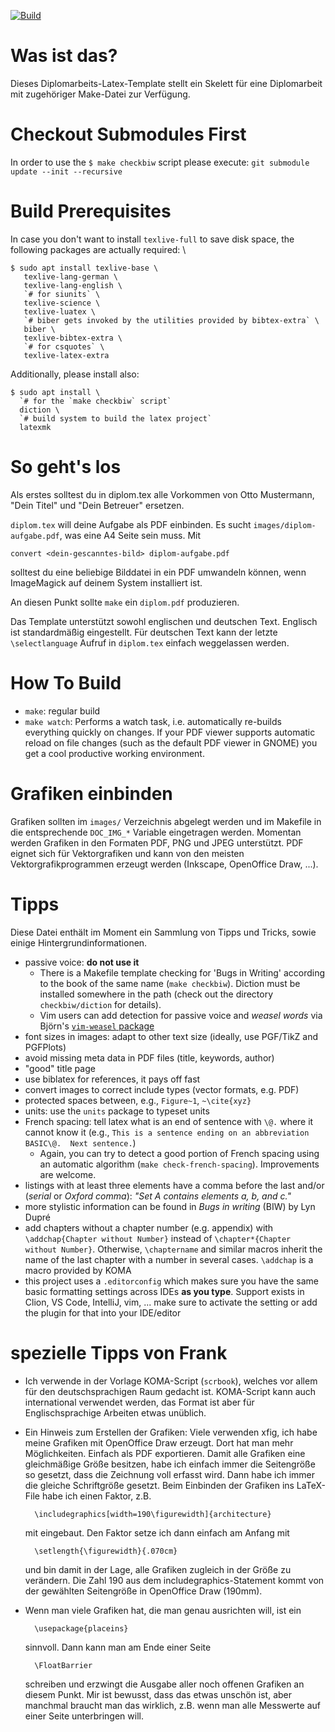[![Build](https://github.com/TUD-OS/latex-template/actions/workflows/build.yml/badge.svg)](https://github.com/TUD-OS/latex-template/actions/workflows/build.yml)

Was ist das?
============

Dieses Diplomarbeits-Latex-Template stellt ein Skelett für eine
Diplomarbeit mit zugehöriger Make-Datei zur Verfügung.

Checkout Submodules First
===================
In order to use the `$ make checkbiw` script please execute: `git submodule update --init --recursive`

Build Prerequisites
===================
In case you don't want to install `texlive-full` to save disk space, the following packages are
actually required: \
```shell
$ sudo apt install texlive-base \
   texlive-lang-german \
   texlive-lang-english \
   `# for siunits` \
   texlive-science \
   texlive-luatex \
   `# biber gets invoked by the utilities provided by bibtex-extra` \
   biber \
   texlive-bibtex-extra \
   `# for csquotes` \
   texlive-latex-extra
```

Additionally, please install also:
```shell
$ sudo apt install \
  `# for the `make checkbiw` script`
  diction \
  `# build system to build the latex project`
  latexmk
```

So geht's los
==============

Als erstes solltest du in diplom.tex alle Vorkommen von Otto
Mustermann, "Dein Titel" und "Dein Betreuer" ersetzen.

`diplom.tex` will deine Aufgabe als PDF einbinden. Es sucht
`images/diplom-aufgabe.pdf`, was eine A4 Seite sein muss. Mit

    convert <dein-gescanntes-bild> diplom-aufgabe.pdf

solltest du eine beliebige Bilddatei in ein PDF umwandeln können, wenn
ImageMagick auf deinem System installiert ist.

An diesen Punkt sollte `make` ein `diplom.pdf` produzieren.

Das Template unterstützt sowohl englischen und deutschen Text. Englisch ist
standardmäßig eingestellt. Für deutschen Text kann der letzte `\selectlanguage`
Aufruf in `diplom.tex` einfach weggelassen werden.

How To Build
============
- `make`: regular build
- `make watch`: Performs a watch task, i.e. automatically re-builds everything quickly on changes.
   If your PDF viewer supports automatic reload on file changes (such as the default PDF viewer in GNOME)
   you get a cool productive working environment.

Grafiken einbinden
==================

Grafiken sollten im `images/` Verzeichnis abgelegt werden und im
Makefile in die entsprechende `DOC_IMG_*` Variable eingetragen
werden. Momentan werden Grafiken in den Formaten PDF, PNG und JPEG
unterstützt. PDF eignet sich für Vektorgrafiken und kann von den
meisten Vektorgrafikprogrammen erzeugt werden (Inkscape, OpenOffice
Draw, ...).

Tipps
=====

Diese Datei enthält im Moment ein Sammlung von Tipps und Tricks, sowie
einige Hintergrundinformationen.

- passive voice: **do not use it**
  - There is a Makefile template checking for 'Bugs in Writing' according
    to the book of the same name (`make checkbiw`). Diction must be installed
    somewhere in the path (check out the directory
    `checkbiw/diction` for details).
  - Vim users can add detection for passive voice and *weasel words* via
    Björn's [`vim-weasel` package](https://github.com/bjoernd/vim-weasel)
- font sizes in images: adapt to other text size
   (ideally, use PGF/TikZ and PGFPlots)
- avoid missing meta data in PDF files (title, keywords, author)
- "good" title page
- use biblatex for references, it pays off fast
- convert images to correct include types (vector formats, e.g. PDF)
- protected spaces between, e.g., `Figure~1`, `~\cite{xyz}`
- units: use the `units` package to typeset units
- French spacing: tell latex what is an end of sentence with `\@.`
  where it cannot know it (e.g., `This is a sentence ending on an
  abbreviation BASIC\@.  Next sentence.`)
  - Again, you can try to detect a good portion of French spacing
    using an automatic algorithm (`make check-french-spacing`).
    Improvements are welcome.
- listings with at least three elements have a
  comma before the last and/or (*serial* or *Oxford comma*):
  *"Set A contains elements a, b, and c."*
- more stylistic information can be found in *Bugs in writing* (BIW)
  by Lyn Dupré
- add chapters without a chapter number (e.g. appendix) with `\addchap{Chapter without Number}`
  instead of `\chapter*{Chapter without Number}`. Otherwise, `\chaptername` and similar macros
  inherit the name of the last chapter with a number in several cases.
  `\addchap` is a macro provided by KOMA
- this project uses a `.editorconfig` which makes sure you have the same basic formatting
  settings across IDEs **as you type**. Support exists in Clion, VS Code, IntelliJ,
  vim, ... make sure to activate the setting or add the plugin for that into your IDE/editor


spezielle Tipps von Frank
=========================

- Ich verwende in der Vorlage KOMA-Script (`scrbook`), welches vor allem
  für den deutschsprachigen Raum gedacht ist. KOMA-Script kann auch
  international verwendet werden, das Format ist aber für
  Englischsprachige Arbeiten etwas unüblich.

- Ein Hinweis zum Erstellen der Grafiken: Viele verwenden xfig, ich
  habe meine Grafiken mit OpenOffice Draw erzeugt. Dort hat man mehr
  Möglichkeiten. Einfach als PDF exportieren. Damit alle Grafiken
  eine gleichmäßige Größe besitzen, habe ich einfach immer die
  Seitengröße so gesetzt, dass die Zeichnung voll erfasst wird. Dann
  habe ich immer die gleiche Schriftgröße gesetzt. Beim Einbinden der
  Grafiken ins LaTeX-File habe ich einen Faktor, z.B.

        \includegraphics[width=190\figurewidth]{architecture}

  mit eingebaut. Den Faktor setze ich dann einfach am Anfang mit

        \setlength{\figurewidth}{.070cm}

  und bin damit in der Lage, alle Grafiken zugleich in der Größe zu verändern.
  Die Zahl 190 aus dem includegraphics-Statement kommt von der gewählten
  Seitengröße in OpenOffice Draw (190mm).

- Wenn man viele Grafiken hat, die man genau ausrichten will, ist ein

        \usepackage{placeins}

  sinnvoll. Dann kann man am Ende einer Seite

        \FloatBarrier

  schreiben und erzwingt die Ausgabe aller noch offenen Grafiken an
  diesem Punkt. Mir ist bewusst, dass das etwas unschön ist, aber
  manchmal braucht man das wirklich, z.B. wenn man alle Messwerte auf
  einer Seite unterbringen will.
